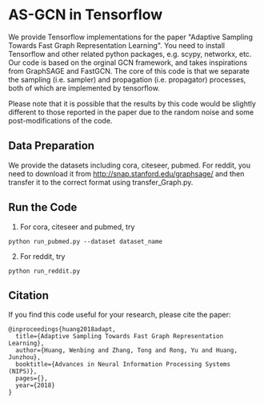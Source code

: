 # AS-GCN in Tensorflow

We provide Tensorflow implementations for the paper "Adaptive Sampling Towards Fast Graph Representation Learning". You need to install Tensorflow and other related python packages, e.g. scypy, networkx, etc. Our code is based on the orginal GCN framework, and takes inspirations from GraphSAGE and FastGCN. The core of this code is that we separate the sampling (i.e. sampler) and propagation (i.e. propagator) processes, both of which are implemented by tensorflow. 

Please note that it is possible that the results by this code would be slightly different to those reported in the paper due to the random noise and some post-modifications of the code.


## Data Preparation
We provide the datasets including cora, citeseer, pubmed. For reddit, you need to download it from http://snap.stanford.edu/graphsage/ and then transfer it to the correct format using transfer_Graph.py.


## Run the Code

1) For cora, citeseer and pubmed, try
```
python run_pubmed.py --dataset dataset_name
```
2) For reddit, try 
```
python run_reddit.py
```


## Citation
If you find this code useful for your research, please cite the paper:


```
@inproceedings{huang2018adapt,
  title={Adaptive Sampling Towards Fast Graph Representation Learning},
  author={Huang, Wenbing and Zhang, Tong and Rong, Yu and Huang, Junzhou},
  booktitle={Advances in Neural Information Processing Systems (NIPS)},
  pages={},
  year={2018}
}
```






